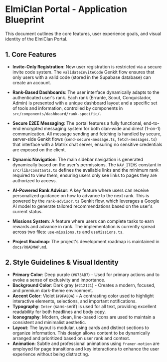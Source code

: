 # ElmiClan Portal - Application Blueprint

This document outlines the core features, user experience goals, and visual identity of the ElmiClan Portal.

## 1. Core Features

- **Invite-Only Registration**: New user registration is restricted via a secure invite code system. The `validateInviteCode` Genkit flow ensures that only users with a valid code (stored in the Supabase database) can create an account.

- **Rank-Based Dashboards**: The user interface dynamically adapts to the authenticated user's rank. Each rank (Errante, Scout, Conquistador, Admin) is presented with a unique dashboard layout and a specific set of tools and information, controlled by components in `src/components/dashboard/rank-specific/`.

- **Secure E2EE Messaging**: The portal features a fully functional, end-to-end encrypted messaging system for both clan-wide and direct (1-on-1) communication. All message sending and fetching is handled by secure, server-side Genkit flows (`send-secure-message.ts`, `fetch-messages.ts`) that interface with a Matrix chat server, ensuring no sensitive credentials are exposed on the client.

- **Dynamic Navigation**: The main sidebar navigation is generated dynamically based on the user's permissions. The `NAV_ITEMS` constant in `src/lib/constants.ts` defines the available links and the minimum rank required to view them, ensuring users only see links to pages they are authorized to access.

- **AI-Powered Rank Advisor**: A key feature where users can receive personalized guidance on how to advance to the next rank. This is powered by the `rank-advisor.ts` Genkit flow, which leverages a Google AI model to generate tailored recommendations based on the user's current status.

- **Missions System**: A feature where users can complete tasks to earn rewards and advance in rank. The implementation is currently spread across two files: `use-missions.ts` and `useMissions.ts`.

- **Project Roadmap**: The project's development roadmap is maintained in `docs/ROADMAP.md`.

## 2. Style Guidelines & Visual Identity

- **Primary Color**: Deep purple (`#673AB7`) - Used for primary actions and to evoke a sense of exclusivity and importance.
- **Background Color**: Dark gray (`#212121`) - Creates a modern, focused, and premium dark-theme environment.
- **Accent Color**: Violet (`#9FA8DA`) - A contrasting color used to highlight interactive elements, selections, and important notifications.
- **Typography**: `Inter` (sans-serif) is used for all text, providing excellent readability for both headlines and body copy.
- **Iconography**: Modern, clean, line-based icons are used to maintain a consistent and minimalist aesthetic.
- **Layout**: The layout is modular, using cards and distinct sections to organize information. This design allows content to be dynamically arranged and prioritized based on user rank and context.
- **Animation**: Subtle and professional animations using `framer-motion` are employed for page transitions and key interactions to enhance the user experience without being distracting.
